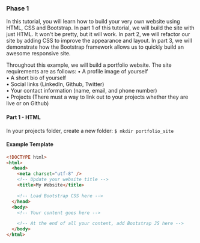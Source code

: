 ### **Phase 1**
In this tutorial, you will learn how to build your very own website using HTML, CSS and Bootstrap. In part 1 of this tutorial, we will build the site with just HTML. It won't be pretty, but it will work. In part 2, we will refactor our site by adding CSS to improve the appearance and layout. In part 3, we will demonstrate how the Bootstrap framework allows us to quickly build an awesome responsive site.

Throughout this example, we will build a portfolio website. The site requirements are as follows:
• A profile image of yourself  
• A short bio of yourself  
• Social links (LinkedIn, Github, Twitter)  
• Your contact information (name, email, and phone number)  
• Projects (There must a way to link out to your projects whether they are live or on Github)   

#### Part 1 - HTML

In your projects folder, create a new folder: `$ mkdir portfolio_site`

#### **Example Template**
```html
<!DOCTYPE html>
<html>
  <head>
    <meta charset="utf-8" />
    <!-- Update your website title -->
    <title>My Website</title>

    <!-- Load Bootstrap CSS here -->
  </head>
  <body>
    <!-- Your content goes here -->

    <!-- At the end of all your content, add Bootstrap JS here -->
  </body>
</html>
```

